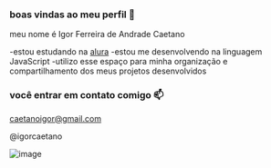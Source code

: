 ### boas vindas ao meu perfil 💙

meu nome é Igor Ferreira de Andrade Caetano

-estou estudando na [alura](https://www.alura.com.br)
-estou me desenvolvendo na linguagem JavaScript
-utilizo esse espaço para minha organização e compartilhamento dos meus projetos desenvolvidos 

### você entrar em contato comigo 📫

caetanoigor@gmail.com

@igorcaetano

![image](https://github.com/user-attachments/assets/adbe1a91-2e78-4f95-b7e9-c12372b8bb6a)

